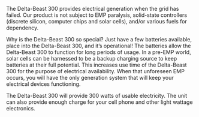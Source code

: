 The Delta-Beast 300 provides electrical generation when the grid has failed.  Our product is not subject to EMP paralysis, solid-state controllers (discrete silicon, computer chips and solar cells), and/or various fuels for dependency.

Why is the Delta-Beast 300 so special? Just have a few batteries available, place into the Delta-Beast 300, and it’s operational!  The batteries allow the Delta-Beast 300 to function for long periods of usage.  In a pre-EMP world, solar cells can be harnessed to be a backup charging source to keep batteries at their full potential.  This increases use time of the Delta-Beast 300 for the purpose of electrical availability.  When that unforeseen EMP occurs, you will have the only generation system that will keep your electrical devices functioning.

The Delta-Beast 300 will provide 300 watts of usable electricity.  The unit can also provide enough charge for your cell phone and other light wattage electronics.   
